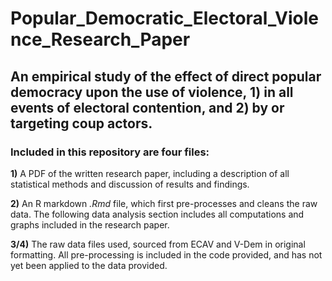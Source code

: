 # Popular_Democratic_Electoral_Violence_Research_Paper

## An empirical study of the effect of direct popular democracy upon the use of violence, 1) in all events of electoral contention, and 2) by or targeting coup actors.

### Included in this repository are four files:
 **1)** A PDF of the written research paper, including a description of all statistical methods and discussion of results and findings.

 **2)** An R markdown _.Rmd_ file, which first pre-processes and cleans the raw data. The following data analysis section includes all computations and graphs included in the research paper.

 **3/4)** The raw data files used, sourced from ECAV and V-Dem in original formatting. All pre-processing is included in the code provided, and has not yet been applied to the data provided.

